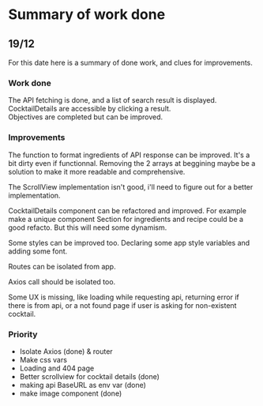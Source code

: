 # Summary of work done

## 19/12

For this date here is a summary of done work, and clues for improvements.

### Work done

The API fetching is done, and a list of search result is displayed.  
CocktailDetails are accessible by clicking a result.  
Objectives are completed but can be improved.  

### Improvements

The function to format ingredients of API response can be improved. It's a bit dirty even if functionnal. Removing the 2 arrays at beggining maybe be a solution to make it more readable and comprehensive.  

The ScrollView implementation isn't good, i'll need to figure out for a better implementation.  

CocktailDetails component can be refactored and improved. For example make a unique component Section for ingredients and recipe could be a good refacto. But this will need some dynamism.  

Some styles can be improved too. Declaring some app style variables and adding some font.    

Routes can be isolated from app.

Axios call should be isolated too.

Some UX is missing, like loading while requesting api, returning error if there is from api, or a not found page if user is asking for non-existent cocktail.  


### Priority

- Isolate Axios (done) & router
- Make css vars
- Loading and 404 page
- Better scrollview for cocktail details (done)
- making api BaseURL as env var (done)
- make image component (done)